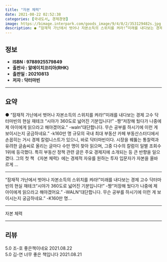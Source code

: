 ```yaml
---
title: "자본 체력"
date: 2021-08-22 02:52:38
categories: [국내도서, 경제경영]
image: https://bimage.interpark.com/goods_image/9/4/8/2/353129482s.jpg
description: ● “잠재적 가난에서 벗어나 자본소득의 스위치를 켜라!”미래를 내다보는 경제 고수 닥터마빈의 현실 재테크 “시야가 360도로 넓어진 기분입니다!” -짱“저장해 뒀다가 나중에 제 아이에게 읽으라고 해야겠어요.” -waln“대단합니다. 무슨 공부를 하시기에 이런 게 보이시는지 궁금하네요.
---
```


## **정보**

- **ISBN : 9788925579849**
- **출판사 : 알에이치코리아(RHK)**
- **출판일 : 20210813**
- **저자 : 닥터마빈**

------



## **요약**

●  “잠재적 가난에서 벗어나 자본소득의 스위치를 켜라!”미래를 내다보는 경제 고수 닥터마빈의 현실 재테크 “시야가 360도로 넓어진 기분입니다!” -짱“저장해 뒀다가 나중에 제 아이에게 읽으라고 해야겠어요.” -waln“대단합니다. 무슨 공부를 하시기에 이런 게 보이시는지 궁금하네요.” -k160만 명 규모의 국내 최대 부동산 카페 부동산스터디에서 손꼽히는 거시 경제 칼럼니스트가 있으니, 바로 닥터마빈이다. 시장을 꿰뚫는 통찰력과 유려한 글솜씨로 올리는 글마다 수만 명이 찾아 읽으며, 그중 다수의 칼럼이 일별 조회수 1위에 등극했다. 특히 부동산 정책 관련 글은 주요 경제지에 소개되는 등 큰 반향을 일으켰다. 그의 첫 책 《자본 체력》에는 경제적 자유를 원하는 투자 입문자가 자본을 올바르게 ...

------

“잠재적 가난에서 벗어나 자본소득의 스위치를 켜라!”미래를 내다보는 경제 고수 닥터마빈의 현실 재테크“시야가 360도로 넓어진 기분입니다!” -짱“저장해 뒀다가 나중에 제 아이에게 읽으라고 해야겠어요.” -WALN“대단합니다. 무슨 공부를 하시기에 이런 게 보이시는지 궁금하네요.” -K160만 명... 

------


자본 체력 

------


## **리뷰** 

5.0 조-호 좋은책이네요 2021.08.22 <br/>5.0 김-연 너무 좋은 책입니다 2021.08.21 <br/>